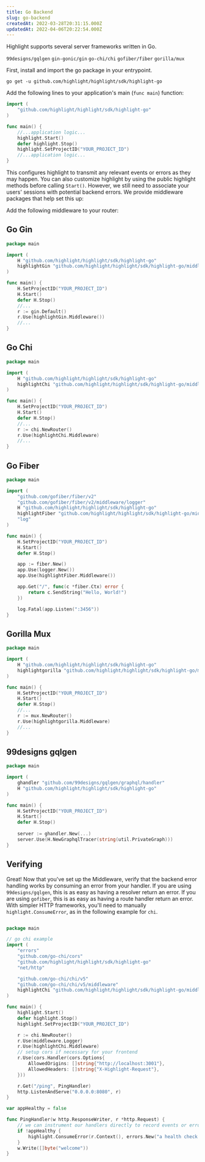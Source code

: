 ```yaml
---
title: Go Backend
slug: go-backend
createdAt: 2022-03-28T20:31:15.000Z
updatedAt: 2022-04-06T20:22:54.000Z
---
```


Highlight supports several server frameworks written in Go.

`99designs/gqlgen`
`gin-gonic/gin`
`go-chi/chi`
`gofiber/fiber`
`gorilla/mux`

First, install and import the go package in your entrypoint.

```shell
go get -u github.com/highlight/highlight/sdk/highlight-go
```

Add the following lines to your application's main (`func main`) function:

```go
import (
	"github.com/highlight/highlight/sdk/highlight-go"
)

func main() {
	//...application logic...
	highlight.Start()
	defer highlight.Stop()
	highlight.SetProjectID("YOUR_PROJECT_ID")
	//...application logic...
}

```

This configures highlight to transmit any relevant events or errors as they may happen. You can also customize highlight by using the public highlight methods before calling `Start()`. However, we still need to associate your users' sessions with potential backend errors. We provide middleware packages that help set this up:

Add the following middleware to your router:

## Go Gin

```go
package main

import (
	H "github.com/highlight/highlight/sdk/highlight-go"
	highlightGin "github.com/highlight/highlight/sdk/highlight-go/middleware/gin"
)

func main() {
	H.SetProjectID("YOUR_PROJECT_ID")
	H.Start()
	defer H.Stop()
	//...
	r := gin.Default()
	r.Use(highlightGin.Middleware())
	//...
}

```

## Go Chi

```go
package main

import (
	H "github.com/highlight/highlight/sdk/highlight-go"
	highlightChi "github.com/highlight/highlight/sdk/highlight-go/middleware/chi"
)

func main() {
	H.SetProjectID("YOUR_PROJECT_ID")
	H.Start()
	defer H.Stop()
	//...
	r := chi.NewRouter()
	r.Use(highlightChi.Middleware)
	//...
}
```

## Go Fiber

```go
package main

import (
	"github.com/gofiber/fiber/v2"
	"github.com/gofiber/fiber/v2/middleware/logger"
	H "github.com/highlight/highlight/sdk/highlight-go"
	highlightFiber "github.com/highlight/highlight/sdk/highlight-go/middleware/fiber"
	"log"
)

func main() {
	H.SetProjectID("YOUR_PROJECT_ID")
	H.Start()
	defer H.Stop()

	app := fiber.New()
	app.Use(logger.New())
	app.Use(highlightFiber.Middleware())

	app.Get("/", func(c *fiber.Ctx) error {
		return c.SendString("Hello, World!")
	})

	log.Fatal(app.Listen(":3456"))
}

```

## Gorilla Mux

```go
package main

import (
	H "github.com/highlight/highlight/sdk/highlight-go"
	highlightgorilla "github.com/highlight/highlight/sdk/highlight-go/middleware/gorillamux"
)

func main() {
	H.SetProjectID("YOUR_PROJECT_ID")
	H.Start()
	defer H.Stop()
	//...
	r := mux.NewRouter()
	r.Use(highlightgorilla.Middleware)
	//...
}
```

## 99designs gqlgen

```go
package main

import (
	ghandler "github.com/99designs/gqlgen/graphql/handler"
	H "github.com/highlight/highlight/sdk/highlight-go"
)

func main() {
	H.SetProjectID("YOUR_PROJECT_ID")
	H.Start()
	defer H.Stop()
	
	server := ghandler.New(...)
	server.Use(H.NewGraphqlTracer(string(util.PrivateGraph)))	
}
```

## Verifying

Great! Now that you've set up the Middleware, verify that the backend error handling works by consuming an error from your handler.
If you are using `99designs/gqlgen`, this is as easy as having a resolver return an error.
If you are using `gofiber`, this is as easy as having a route handler return an error.
With simpler HTTP frameworks, you'll need to manually `highlight.ConsumeError`, as in the following example for `chi`.

```go

package main

// go chi example
import (
	"errors"
	"github.com/go-chi/cors"
	"github.com/highlight/highlight/sdk/highlight-go"
	"net/http"

	"github.com/go-chi/chi/v5"
	"github.com/go-chi/chi/v5/middleware"
	highlightChi "github.com/highlight/highlight/sdk/highlight-go/middleware/chi"
)

func main() {
	highlight.Start()
	defer highlight.Stop()
	highlight.SetProjectID("YOUR_PROJECT_ID")

	r := chi.NewRouter()
	r.Use(middleware.Logger)
	r.Use(highlightChi.Middleware)
	// setup cors if necessary for your frontend
	r.Use(cors.Handler(cors.Options{
		AllowedOrigins: []string{"http://localhost:3001"},
		AllowedHeaders: []string{"X-Highlight-Request"},
	}))

	r.Get("/ping", PingHandler)
	http.ListenAndServe("0.0.0.0:8080", r)
}

var appHealthy = false

func PingHandler(w http.ResponseWriter, r *http.Request) {
	// we can instrument our handlers directly to record events or error
	if !appHealthy {
		highlight.ConsumeError(r.Context(), errors.New("a health check failure occured!"))
	}
	w.Write([]byte("welcome"))
}
```
